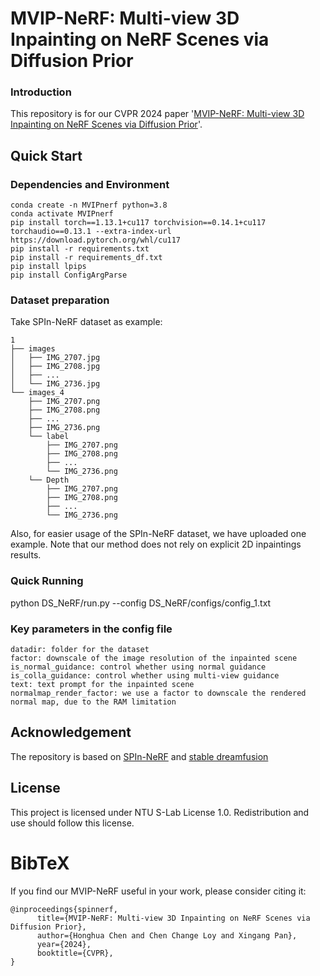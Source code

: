 # MVIP-NeRF: Multi-view 3D Inpainting on NeRF Scenes via Diffusion Prior

### Introduction
This repository is for our CVPR 2024 paper '[MVIP-NeRF: Multi-view 3D Inpainting on NeRF Scenes via Diffusion Prior](https://chenhonghua.github.io/clay.github.io/)'. 

## Quick Start

### Dependencies and Environment
```
conda create -n MVIPnerf python=3.8
conda activate MVIPnerf
pip install torch==1.13.1+cu117 torchvision==0.14.1+cu117 torchaudio==0.13.1 --extra-index-url https://download.pytorch.org/whl/cu117
pip install -r requirements.txt
pip install -r requirements_df.txt
pip install lpips
pip install ConfigArgParse
```

### Dataset preparation
Take SPIn-NeRF dataset as example:
```
1
├── images
│   ├── IMG_2707.jpg
│   ├── IMG_2708.jpg
│   ├── ...
│   └── IMG_2736.jpg
└── images_4
    ├── IMG_2707.png
    ├── IMG_2708.png
    ├── ...
    ├── IMG_2736.png
    └── label
        ├── IMG_2707.png
        ├── IMG_2708.png
        ├── ...
        └── IMG_2736.png
    └── Depth
        ├── IMG_2707.png
        ├── IMG_2708.png
        ├── ...
        └── IMG_2736.png

```
Also, for easier usage of the SPIn-NeRF dataset, we have uploaded one example. Note that our method does not rely on explicit 2D inpaintings results.

### Quick Running
python DS_NeRF/run.py --config DS_NeRF/configs/config_1.txt

### Key parameters in the config file
```
datadir: folder for the dataset
factor: downscale of the image resolution of the inpainted scene 
is_normal_guidance: control whether using normal guidance
is_colla_guidance: control whether using multi-view guidance
text: text prompt for the inpainted scene
normalmap_render_factor: we use a factor to downscale the rendered normal map, due to the RAM limitation
```

## Acknowledgement
The repository is based on [SPIn-NeRF](https://github.com/SamsungLabs/SPIn-NeRF) and [stable dreamfusion](https://github.com/ashawkey/stable-dreamfusion) 

## License
This project is licensed under NTU S-Lab License 1.0. Redistribution and use should follow this license.

# BibTeX
If you find our MVIP-NeRF useful in your work, please consider citing it:
```
@inproceedings{spinnerf,
      title={MVIP-NeRF: Multi-view 3D Inpainting on NeRF Scenes via Diffusion Prior}, 
      author={Honghua Chen and Chen Change Loy and Xingang Pan},
      year={2024},
      booktitle={CVPR},
}
```
